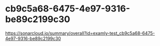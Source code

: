 # cb9c5a68-6475-4e97-9316-be89c2199c30
https://sonarcloud.io/summary/overall?id=examly-test_cb9c5a68-6475-4e97-9316-be89c2199c30
